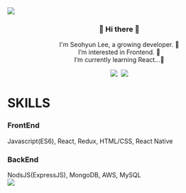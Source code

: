 
<img src="https://capsule-render.vercel.app/api?type=Waving&color=timeGradient&height=250&section=header&text=WELCOME🌷&fontSize=70" />
<h3 align="center"> 👋 Hi there 👋 </h3>
<p align="center">
I'm Seohyun Lee, a growing developer. 🌱 <br>
I’m interested in Frontend. 👀 <br>
I’m currently learning React...💫<br>
</p>


<p align="center">
  <a href="https://velog.io/@mlsh1112"><img src="https://img.shields.io/badge/Tech%20Blog-11B48A?style=flat-square&logo=Vimeo&logoColor=white&link=https://velog.io/@mlsh1112"/></a>&nbsp
  <a href="mailto:mlsh1112@ajou.ac.kr"><img src="https://img.shields.io/badge/Gmail-d14836?style=flat-square&logo=Gmail&logoColor=white&link=mailto:mlsh1112@ajou.ac.kr"/></a>
  
  
  
  
<h1>SKILLS</h1>
<h3>FrontEnd</h3>
Javascript(ES6), React, Redux, HTML/CSS, React Native
<h3>BackEnd</h3>
NodsJS(ExpressJS), MongoDB, AWS, MySQL<br/>
<a href="https://hits.seeyoufarm.com"><img src="https://hits.seeyoufarm.com/api/count/incr/badge.svg?url=https%3A%2F%2Fgithub.com%2Fmlsh1112%2Fhit-counter&count_bg=%23FFE074&title_bg=%23555555&icon=github.svg&icon_color=%23E7E7E7&title=hits&edge_flat=false"/></a>
  
<!---
mlsh1112/mlsh1112 is a ✨ special ✨ repository because its `README.md` (this file) appears on your GitHub profile.
You can click the Preview link to take a look at your changes.
--->
